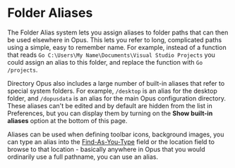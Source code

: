 # Folder Aliases

The Folder Alias system lets you assign aliases to folder paths that can then be used elsewhere in Opus. This lets you refer to long, complicated paths using a simple, easy to remember name. For example, instead of a function that reads <nobr>`Go C:\Users\My Name\Documents\Visual Studio Projects`</nobr> you could assign an alias to this folder, and replace the function with <nobr>`Go /projects`</nobr>.

Directory Opus also includes a large number of built-in aliases that refer to special system folders. For example, `/desktop` is an alias for the desktop folder, and `/dopusdata` is an alias for the main Opus configuration directory. These aliases can't be edited and by default are hidden from the list in Preferences, but you can display them by turning on the **Show built-in aliases** option at the bottom of this page.

Aliases can be used when defining toolbar icons, background images, you can type an alias into the [Find-As-You-Type](/Manual/basic_concepts/the_lister/find-as-you-type_field.md) field or the location field to browse to that location - basically anywhere in Opus that you would ordinarily use a full pathname, you can use an alias.
